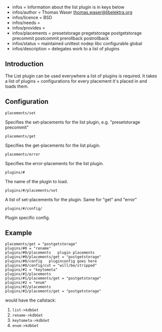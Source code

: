 - infos = Information about the list plugin is in keys below
- infos/author = Thomas Waser <thomas.waser@libelektra.org>
- infos/licence = BSD
- infos/needs =
- infos/provides =
- infos/placements = presetstorage pregetstorage postgetstorage precommit postcommit prerollback postrollback
- infos/status = maintained unittest nodep libc configurable global
- infos/description = delegates work to a list of plugins

## Introduction

The List plugin can be used everywhere a list of plugins is required. It takes a list of plugins + configurations 
for every placement it's placed in and loads them.

## Configuration

`placements/set`

Specifies the set-placements for the list plugin, e.g. "presetstorage precommit"

`placements/get`

Specifies the get-placements for the list plugin.

`placements/error`

Specifies the error-placements for the list plugin.

`plugins/#`

The name of the plugin to load.

`plugins/#/placements/set`

A list of set-placements for the plugin. Same for "get" and "error"

`plugins/#/config/`

Plugin specific config.

## Example

    placements/get = "postgetstorage"
    plugins/#0 = "rename"
    plugins/#0/placements   plugin placements
    plugins/#0/placements/get = "postgetstorage"
    plugins/#0/config   pluginconfig goes here
    plugins/#0/config/cut = "will/be/stripped"
    plugins/#1 = "keytometa"
    plugins/#1/placements
    plugins/#1/placements/get = "postgetstorage"
    plugins/#2 = "enum"
    plugins/#2/placements
    plugins/#2/placements/get = "postgetstorage"

would have the callstack:

1. `list->kdbGet`
  1. `rename->kdbGet`
  2. `keytometa->kdbGet`
  3. `enum->kdbGet`


